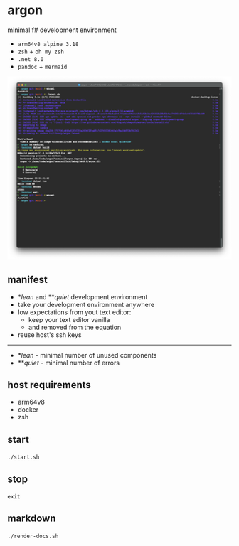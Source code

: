 # argon

minimal f# development environment

* `arm64v8 alpine 3.18`
* `zsh` + `oh my zsh`
* `.net 8.0`
* `pandoc` + `mermaid`

![](./img/demo.png)

## manifest

* \**lean* and \*\**quiet* development environment
* take your development environment anywhere
* low expectations from yout text editor:
  * keep your text editor vanilla
  * and removed from the equation
* reuse host's ssh keys

---

* \**lean* - minimal number of unused components
* \*\**quiet* - minimal number of errors

## host requirements

* arm64v8
* docker
* zsh

## start

`./start.sh`

## stop

`exit`

## markdown

`./render-docs.sh`